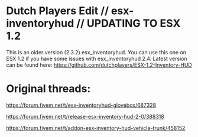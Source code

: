 
# Dutch Players Edit // esx-inventoryhud // UPDATING TO ESX 1.2
This is an older version (2.3.2) esx_inventoryhud. You can use this one on ESX 1.2 if you have some issues with esx_inventoryhud 2.4.
Latest version can be found here: https://github.com/dutchplayers/ESX-1.2-Inventory-HUD

# Original threads: 
https://forum.fivem.net/t/esx-inventoryhud-glovebox/687328

https://forum.fivem.net/t/release-esx-inventory-hud-2-0/388318

https://forum.fivem.net/t/addon-esx-inventory-hud-vehicle-trunk/458152
